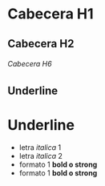 # Cabecera H1
## Cabecera H2
###### Cabecera H6

Underline
-

Underline
=

- letra *italica* 1
- letra _italica_ 2
- formato 1 **bold o strong**
- formato 1 __bold o strong__

